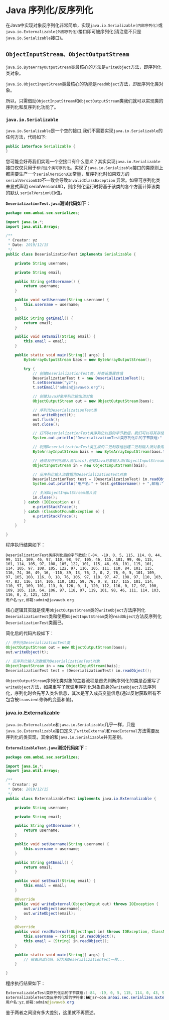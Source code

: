 # Java 序列化/反序列化

在Java中实现对象反序列化非常简单，实现`java.io.Serializable(内部序列化)`或`java.io.Externalizable(外部序列化)`接口即可被序列化(请注意不只是`java.io.Serializable`接口)。

## `ObjectInputStream、ObjectOutputStream`

`java.io.ByteArrayOutputStream`类最核心的方法是`writeObject`方法，即序列化类对象。

`java.io.ObjectInputStream`类最核心的功能是`readObject`方法，即反序列化类对象。

所以，只需借助`ObjectInputStream`和`ObjectOutputStream`类我们就可以实现类的序列化和反序列化功能了。

### `java.io.Serializable`

`java.io.Serializable`是一个空的接口,我们不需要实现`java.io.Serializable`的任何方法，代码如下:

```java
public interface Serializable {
}
```

您可能会好奇我们实现一个空接口有什么意义？其实实现`java.io.Serializable`接口仅仅只用于`标识这个类可序列化`。实现了`java.io.Serializable`接口的类原则上都需要生产一个`serialVersionUID`常量，反序列化时如果双方的`serialVersionUID`不一致会导致`InvalidClassException` 异常。如果可序列化类未显式声明 serialVersionUID，则序列化运行时将基于该类的各个方面计算该类的默认 `serialVersionUID`值。

**`DeserializationTest.java`测试代码如下：**

```java
package com.anbai.sec.serializes;

import java.io.*;
import java.util.Arrays;

/**
 * Creator: yz
 * Date: 2019/12/15
 */
public class DeserializationTest implements Serializable {

	private String username;

	private String email;

	public String getUsername() {
		return username;
	}

	public void setUsername(String username) {
		this.username = username;
	}

	public String getEmail() {
		return email;
	}

	public void setEmail(String email) {
		this.email = email;
	}

	public static void main(String[] args) {
		ByteArrayOutputStream baos = new ByteArrayOutputStream();

		try {
			// 创建DeserializationTest类，并类设置属性值
			DeserializationTest t = new DeserializationTest();
			t.setUsername("yz");
			t.setEmail("admin@javaweb.org");

			// 创建Java对象序列化输出流对象
			ObjectOutputStream out = new ObjectOutputStream(baos);

			// 序列化DeserializationTest类
			out.writeObject(t);
			out.flush();
			out.close();

			// 打印DeserializationTest类序列化以后的字节数组，我们可以将其存储到文件中或者通过Socket发送到远程服务地址
			System.out.println("DeserializationTest类序列化后的字节数组:" + Arrays.toString(baos.toByteArray()));

			// 利用DeserializationTest类生成的二进制数组创建二进制输入流对象用于反序列化操作
			ByteArrayInputStream bais = new ByteArrayInputStream(baos.toByteArray());

			// 通过反序列化输入流(bais),创建Java对象输入流(ObjectInputStream)对象
			ObjectInputStream in = new ObjectInputStream(bais);

			// 反序列化输入流数据为DeserializationTest对象
			DeserializationTest test = (DeserializationTest) in.readObject();
			System.out.println("用户名:" + test.getUsername() + ",邮箱:" + test.getEmail());

			// 关闭ObjectInputStream输入流
			in.close();
		} catch (IOException e) {
			e.printStackTrace();
		} catch (ClassNotFoundException e) {
			e.printStackTrace();
		}
	}

}
```

程序执行结果如下：

```
DeserializationTest类序列化后的字节数组:[-84, -19, 0, 5, 115, 114, 0, 44, 99, 111, 109, 46, 97, 110, 98, 97, 105, 46, 115, 101, 99, 46, 115, 101, 114, 105, 97, 108, 105, 122, 101, 115, 46, 68, 101, 115, 101, 114, 105, 97, 108, 105, 122, 97, 116, 105, 111, 110, 84, 101, 115, 116, 74, 36, 49, 16, -110, 39, 13, 76, 2, 0, 2, 76, 0, 5, 101, 109, 97, 105, 108, 116, 0, 18, 76, 106, 97, 118, 97, 47, 108, 97, 110, 103, 47, 83, 116, 114, 105, 110, 103, 59, 76, 0, 8, 117, 115, 101, 114, 110, 97, 109, 101, 113, 0, 126, 0, 1, 120, 112, 116, 0, 17, 97, 100, 109, 105, 110, 64, 106, 97, 118, 97, 119, 101, 98, 46, 111, 114, 103, 116, 0, 2, 121, 122]
用户名:yz,邮箱:admin@javaweb.org
```

核心逻辑其实就是使用`ObjectOutputStream`类的`writeObject`方法序列化`DeserializationTest`类和使用`ObjectInputStream`类的`readObject`方法反序列化`DeserializationTest`类而已。

简化后的代码片段如下：

```java
// 序列化DeserializationTest类
ObjectOutputStream out = new ObjectOutputStream(baos);
out.writeObject(t);

// 反序列化输入流数据为DeserializationTest对象
ObjectInputStream in = new ObjectInputStream(bais);
DeserializationTest test = (DeserializationTest) in.readObject();
```

`ObjectOutputStream`序列化类对象的主要流程是首先判断序列化的类是否重写了`writeObject`方法，如果重写了就调用序列化对象自身的`writeObject`方法序列化，序列化时会先写入类名信息，其次是写入成员变量信息(通过反射获取所有不包含被`transient`修饰的变量和值)。

### java.io.Externalizable

`java.io.Externalizable`和`java.io.Serializable`几乎一样，只是`java.io.Externalizable`接口定义了`writeExternal`和`readExternal`方法需要反序列化的类实现，其余的和`java.io.Serializable`并无差别。

**`ExternalizableTest.java`测试代码如下：**

```java
package com.anbai.sec.serializes;

import java.io.*;
import java.util.Arrays;

/**
 * Creator: yz
 * Date: 2019/12/15
 */
public class ExternalizableTest implements java.io.Externalizable {

	private String username;

	private String email;

	public String getUsername() {
		return username;
	}

	public void setUsername(String username) {
		this.username = username;
	}

	public String getEmail() {
		return email;
	}

	public void setEmail(String email) {
		this.email = email;
	}

	@Override
	public void writeExternal(ObjectOutput out) throws IOException {
		out.writeObject(username);
		out.writeObject(email);
	}

	@Override
	public void readExternal(ObjectInput in) throws IOException, ClassNotFoundException {
		this.username = (String) in.readObject();
		this.email = (String) in.readObject();
	}

	public static void main(String[] args) {
    	// 省去测试代码，因为和DeserializationTest一样...
	}

}
```

程序执行结果如下：

```java
ExternalizableTest类序列化后的字节数组:[-84, -19, 0, 5, 115, 114, 0, 43, 99, 111, 109, 46, 97, 110, 98, 97, 105, 46, 115, 101, 99, 46, 115, 101, 114, 105, 97, 108, 105, 122, 101, 115, 46, 69, 120, 116, 101, 114, 110, 97, 108, 105, 122, 97, 98, 108, 101, 84, 101, 115, 116, -122, 124, 92, -120, -52, 73, -100, 6, 12, 0, 0, 120, 112, 116, 0, 2, 121, 122, 116, 0, 17, 97, 100, 109, 105, 110, 64, 106, 97, 118, 97, 119, 101, 98, 46, 111, 114, 103, 120]
ExternalizableTest类反序列化后的字符串:��sr+com.anbai.sec.serializes.ExternalizableTest�|\��I�xptyztadmin@javaweb.orgx
用户名:yz,邮箱:admin@javaweb.org
```

鉴于两者之间没有多大差别，这里就不再赘述。

